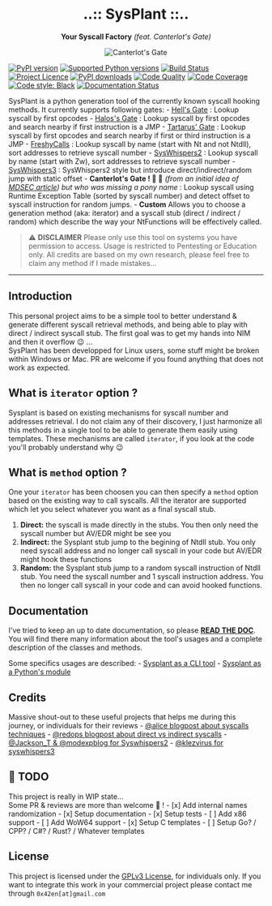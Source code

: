 <!-- markdownlint-disable MD033 MD041 -->
<h1 align="center">
..:: SysPlant ::..
</h1>

<p align="center">
  <strong>Your Syscall Factory</strong> <i>(feat. Canterlot's Gate)</i>
</p>

<p align="center">
  <img src="http://sysplant.readthedocs.io/en/main/assets/canterlot.jpeg" alt="Canterlot's Gate"/>
</p>

[![PyPI version](https://img.shields.io/pypi/v/sysplant.svg?logo=pypi&logoColor=FFE873)](https://pypi.org/project/sysplant/)
[![Supported Python versions](https://img.shields.io/pypi/pyversions/sysplant.svg?logo=python&logoColor=FFE873)](https://pypi.org/project/sysplant/)
[![Build Status](https://github.com/x42en/sysplant/actions/workflows/build.yml/badge.svg)](https://github.com/x42en/sysplant)
[![Project Licence](https://img.shields.io/github/license/x42en/sysplant.svg)](https://github.com/x42en/sysplant/blob/main/LICENSE)
[![PyPI downloads](https://img.shields.io/pypi/dm/sysplant.svg)](https://pypistats.org/packages/sysplant)
[![Code Quality](https://www.codefactor.io/repository/github/x42en/sysplant/badge)](https://www.codefactor.io/repository/github/x42en/sysplant)
[![Code Coverage](https://codecov.io/gh/x42en/sysplant/branch/main/graph/badge.svg)](https://codecov.io/gh/x42en/sysplant)
[![Code style: Black](https://img.shields.io/badge/code%20style-Black-000000.svg)](https://github.com/psf/black)
[![Documentation Status](https://readthedocs.org/projects/sysplant/badge/?version=latest)](https://sysplant.readthedocs.io/en/latest/?badge=latest)


SysPlant is a python generation tool of the currently known syscall hooking methods. It currently supports following gates:
    - [Hell's Gate](https://github.com/am0nsec/HellsGate) : Lookup syscall by first opcodes
    - [Halos's Gate](https://blog.sektor7.net/#!res/2021/halosgate.md) : Lookup syscall by first opcodes and search nearby if first instruction is a JMP
    - [Tartarus' Gate](https://github.com/trickster0/TartarusGate) : Lookup syscall by first opcodes and search nearby if first or third instruction is a JMP
    - [FreshyCalls](https://github.com/crummie5/FreshyCalls) : Lookup syscall by name (start with Nt and not Ntdll), sort addresses to retrieve syscall number
    - [SysWhispers2](https://github.com/jthuraisamy/SysWhispers2) : Lookup syscall by name (start with Zw), sort addresses to retrieve syscall number
    - [SysWhispers3](https://github.com/klezVirus/SysWhispers3) : SysWhispers2 style but introduce direct/indirect/random jump with static offset
    - **Canterlot's Gate ! :unicorn: :rainbow:** *(from an initial idea of [MDSEC article](https://www.mdsec.co.uk/2022/04/resolving-system-service-numbers-using-the-exception-directory/)) but who was missing a pony name* : Lookup syscall using Runtime Exception Table (sorted by syscall number) and detect offset to syscall instruction for random jumps.
    - **Custom** Allows you to choose a generation method (aka: iterator) and a syscall stub (direct / indirect / random) which describe the way your NtFunctions will be effectively called.

> :warning: **DISCLAIMER**
> Please only use this tool on systems you have permission to access.
> Usage is restricted to Pentesting or Education only.
> All credits are based on my own research, please feel free to claim any method if I made mistakes...

---

## Introduction
This personal project aims to be a simple tool to better understand & generate different syscall retrieval methods, and being able to play with direct / indirect syscall stub. The first goal was to get my hands into NIM and then it overflow :wink: ...  
SysPlant has been developped for Linux users, some stuff might be broken within Windows or Mac. PR are welcome if you found anything that does not work as expected.

## What is `iterator` option ?
Sysplant is based on existing mechanisms for syscall number and addresses retrieval. I do not claim any of their discovery, I just harmonize all this methods in a single tool to be able to generate them easily using templates. These mechanisms are called `iterator`, if you look at the code you'll probably understand why :wink:  


## What is `method` option ?
One your `iterator` has been choosen you can then specify a `method` option based on the existing way to call syscalls. All the iterator are supported which let you select whatever you want as a final syscall stub.

  1. **Direct:** the syscall is made directly in the stubs. You then only need the syscall number but AV/EDR might be see you
  2. **Indirect:** the Sysplant stub jump to the begining of Ntdll stub. You only need syscall address and no longer call syscall in your code but AV/EDR might hook these functions
  3. **Random:** the Sysplant stub jump to a random syscall instruction of Ntdll stub. You need the syscall number and 1 syscall instruction address. You then no longer call syscall in your code and can avoid hooked functions.


## Documentation
I've tried to keep an up to date documentation, so please **[READ THE DOC](http://sysplant.readthedocs.io/en/main/)**. You will find there many information about the tool's usages and a complete description of the classes and methods.  

Some specifics usages are described:
     - [Sysplant as a CLI tool](http://sysplant.readthedocs.io/en/main/usage/cli)
     - [Sysplant as a Python's module](http://sysplant.readthedocs.io/en/main/usage/lib)

## Credits
Massive shout-out to these useful projects that helps me during this journey, or individuals for their reviews
     - [@alice blogpost about syscalls techniques](https://alice.climent-pommeret.red/posts/direct-syscalls-hells-halos-syswhispers2/)
     - [@redops blogpost about direct vs indirect syscalls](https://redops.at/en/blog/direct-syscalls-a-journey-from-high-to-low)
     - [@Jackson_T & @modexpblog for Syswhispers2](https://github.com/jthuraisamy/SysWhispers2)
     - [@klezvirus for syswhispers3](https://github.com/klezVirus/SysWhispers3)

## :construction: TODO
This project is really in WIP state...  
Some PR & reviews are more than welcome :tada: !
     - [x] Add internal names randomization
     - [x] Setup documentation
     - [x] Setup tests
     - [ ] Add x86 support
     - [ ] Add WoW64 support
     - [x] Setup C templates
     - [ ] Setup Go? / CPP? / C#? / Rust? / Whatever templates

## License
This project is licensed under the [GPLv3 License](https://www.gnu.org/licenses/quick-guide-gplv3.en.html), for individuals only. If you want to integrate this work in your commercial project please contact me through `0x42en[at]gmail.com`
